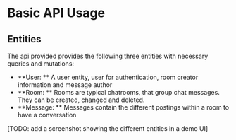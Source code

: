 # Basic API Usage

## Entities

The api provided provides the following three entities with necessary queries and mutations:

* **User: ** A user entity, user for authentication, room creator information and message author
* **Room: ** Rooms are typical chatrooms, that group chat messages. They can be created, changed and deleted.
* **Message: ** Messages contain the different postings within a room to have a conversation

[TODO: add a screenshot showing the different entities in a demo UI]
